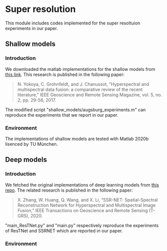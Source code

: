 # Super resolution
This module includes codes implemented for the super resoltuion experiments in our paper.

## Shallow models
### Introduction
We downloaded the matlab implementations for the shallow models from [this link](https://naotoyokoya.com/Publications.html).
This research is published in the following paper:
>N. Yokoya, C. Grohnfeldt, and J. Chanussot, ”Hyperspectral and multispectral data fusion: a comparative review of the recent literature,” IEEE Geoscience and Remote Sensing Magazine, vol. 5, no. 2, pp. 29-56, 2017.

The modified script "shallow_models/augsburg_experiments.m" can reproduce the experiments that we report in our paper.

### Environment
The implementations of shallow models are tested with Matlab 2020b lisenced by TU München.

## Deep models
### Introduction
We fetched the original implementations of deep learning models from [this repo](https://github.com/hw2hwei/SSRNET).
The related research is published in the following paper:
> X. Zhang, W. Huang, Q. Wang, and X. Li, “SSR-NET: Spatial-Spectral Reconstruction Network for Hyperspectral and Multispectral Image Fusion,”  IEEE Transactions on Geoscience and Remote Sensing (T-GRS), 2020.

"main_ResTNet.py" and "main.py" respectively reproduce the experiments of ResTNet and SSRNET which are reported in our paper.

### Environment



